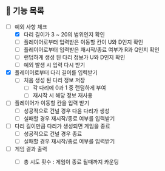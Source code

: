 ## 📃 기능 목록
- [ ] 예외 사항 체크
  - [x] 다리 길이가 3 ~ 20의 범위인지 확인
  - [ ] 플레이어로부터 입력받은 이동할 칸이 U와 D인지 확인
  - [ ] 플레이어로부터 입력받은 재시작/종료 여부가 R과 Q인지 확인
  - [ ] 랜덤하게 생성 된 다리 정보가 U와 D인지 확인
  - [ ] 예외 발생 시 입력 다시 받기
  
- [x] 플레이어로부터 다리 길이를 입력받기
  - [ ] 처음 생성 된 다리 정보 저장
      - [ ] 각 다리에 0과 1 중 랜덤하게 부여
      - [ ] 재시작 시 해당 정보 재사용
    
- [ ] 플레이어가 이동할 칸을 입력 받기
  - [ ] 성공적으로 건널 경우 다음 다리가 생성
  - [ ] 실패할 경우 재시작/종료 여부를 입력받기
  
- [ ] 다리 길이만큼 다리가 생성되면 게임을 종료
  - [ ] 성공적으로 건널 경우 종료
  - [ ] 실패할 경우 재시작/종료 여부를 입력받기

- [ ] 게임 결과 출력
  - [ ] 총 시도 횟수 : 게임이 종료 될때까지 카운팅
    